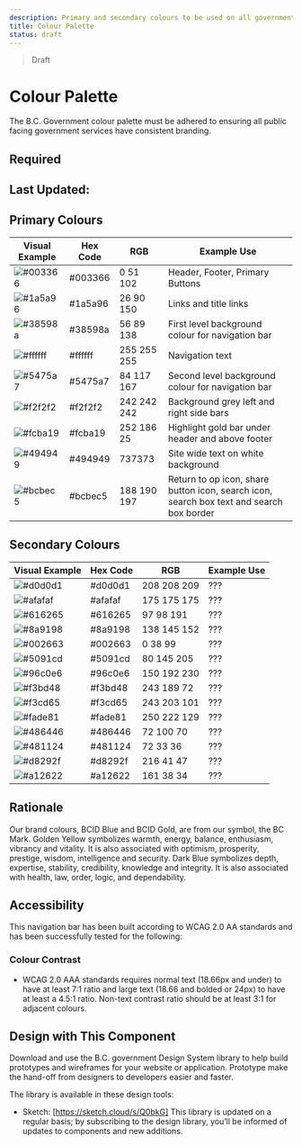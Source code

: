 ```yaml
---
description: Primary and secondary colours to be used on all government digital websites and services.
title: Colour Palette
status: draft
---
```


> Draft

# Colour Palette
The B.C. Government colour palette must be adhered to ensuring all public facing government services have consistent branding.

## Required

## Last Updated:

## Primary Colours
Visual Example | Hex Code | RGB | Example Use
------------ | ------------ | ------------ | ------------ |
![#003366](https://github.com/bcgov/design-system/blob/master/styles/colours/images/003366.png?raw=true) | #003366 | 0 51 102 | Header, Footer, Primary Buttons
![#1a5a96](https://github.com/bcgov/design-system/blob/master/styles/colours/images/1a5a96.png?raw=true) | #1a5a96 | 26 90 150 | Links and title links
![#38598a](https://github.com/bcgov/design-system/blob/master/styles/colours/images/38598a.png?raw=true) | #38598a | 56 89 138 | First level background colour for navigation bar
![#ffffff](https://github.com/bcgov/design-system/blob/master/styles/colours/images/ffffff.png?raw=true) | #ffffff | 255 255 255 | Navigation text
![#5475a7](https://github.com/bcgov/design-system/blob/master/styles/colours/images/5475a7.png?raw=true) | #5475a7 | 84 117 167 | Second level background colour for navigation bar
![#f2f2f2](https://github.com/bcgov/design-system/blob/master/styles/colours/images/f2f2f2.png?raw=true) | #f2f2f2 | 242 242 242 | Background grey left and right side bars
![#fcba19](https://github.com/bcgov/design-system/blob/master/styles/colours/images/fcba19.png?raw=true) | #fcba19 | 252 186 25 | Highlight gold bar under header and above footer
![#494949](https://github.com/bcgov/design-system/blob/master/styles/colours/images/494949.png?raw=true) | #494949 | 737373 | Site wide text on white background
![#bcbec5](https://github.com/bcgov/design-system/blob/master/styles/colours/images/bcbec5.png?raw=true) | #bcbec5 | 188 190 197 | Return to op icon, share button icon, search icon, search box text and search box border

## Secondary Colours
Visual Example | Hex Code | RGB | Example Use
------------ | ------------ | ------------ | ------------ |
![#d0d0d1](https://github.com/bcgov/design-system/blob/master/styles/colours/images/d0d0d1.png?raw=true) | #d0d0d1 | 208 208 209 | ???
![#afafaf](https://github.com/bcgov/design-system/blob/master/styles/colours/images/afafaf.png?raw=true) | #afafaf | 175 175 175 | ???
![#616265](https://github.com/bcgov/design-system/blob/master/styles/colours/images/616265.png?raw=true) | #616265 | 97 98 191 | ???
![#8a9198](https://github.com/bcgov/design-system/blob/master/styles/colours/images/8a9198.png?raw=true) | #8a9198 | 138 145 152 | ???
![#002663](https://github.com/bcgov/design-system/blob/master/styles/colours/images/002663.png?raw=true) | #002663 | 0 38 99 | ???
![#5091cd](https://github.com/bcgov/design-system/blob/master/styles/colours/images/5091cd.png?raw=true) | #5091cd | 80 145 205 | ???
![#96c0e6](https://github.com/bcgov/design-system/blob/master/styles/colours/images/96c0e6.png?raw=true) | #96c0e6 | 150 192 230 | ???
![#f3bd48](https://github.com/bcgov/design-system/blob/master/styles/colours/images/f3bd48.png?raw=true) | #f3bd48 | 243 189 72 | ???
![#f3cd65](https://github.com/bcgov/design-system/blob/master/styles/colours/images/f3cd65.png?raw=true) | #f3cd65 | 243 203 101 | ???
![#fade81](https://github.com/bcgov/design-system/blob/master/styles/colours/images/fade81.png?raw=true) | #fade81 | 250 222 129 | ???
![#486446](https://github.com/bcgov/design-system/blob/master/styles/colours/images/486446.png?raw=true) | #486446 | 72 100 70 | ???
![#481124](https://github.com/bcgov/design-system/blob/master/styles/colours/images/481124.png?raw=true) | #481124 | 72 33 36 | ???
![#d8292f](https://github.com/bcgov/design-system/blob/master/styles/colours/images/d8292f.png?raw=true) | #d8292f | 216 41 47 | ???
![#a12622](https://github.com/bcgov/design-system/blob/master/styles/colours/images/a12622.png?raw=true) | #a12622 | 161 38 34 | ???

## Rationale
Our brand colours, BCID Blue and BCID Gold, are from our symbol, the BC Mark. Golden Yellow symbolizes warmth, energy, balance, enthusiasm, vibrancy and vitality. It is also associated with optimism, prosperity, prestige, wisdom, intelligence and security. Dark Blue symbolizes depth, expertise, stability, credibility, knowledge and integrity. It is also associated with health, law, order, logic, and dependability.
<div style = “width: 50px; height: 50px; background-colour: #003366;”></div>

## Accessibility
This navigation bar has been built according to WCAG 2.0 AA standards and has been successfully tested for the following:

### Colour Contrast
*	WCAG 2.0 AAA standards requires normal text (18.66px and under) to have at least 7:1 ratio and large text (18.66 and bolded or 24px) to have at least a 4.5:1 ratio. Non-text contrast ratio should be at least 3:1 for adjacent colours.

## Design with This Component
Download and use the B.C. government Design System library to help build prototypes and wireframes for your website or application. Prototype make the hand-off from designers to developers easier and faster.

The library is available in these design tools:

*	Sketch: [https://sketch.cloud/s/Q0bkG]
This library is updated on a regular basis; by subscribing to the design library, you’ll be informed of updates to components and new additions.
